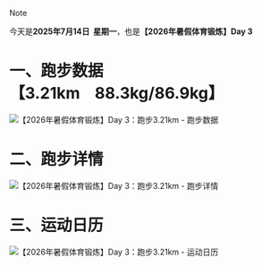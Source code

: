 > [!NOTE]
> 今天是**2025年7月14日&nbsp;&nbsp;星期一**，也是<b>【2026年暑假体育锻炼】Day 3</b>
# 一、跑步数据【3.21km&nbsp;&nbsp;&nbsp;&nbsp;88.3kg/86.9kg】
![【2026年暑假体育锻炼】Day 3：跑步3.21km - 跑步数据](https://cdn.yopngs.com/2025/08/22/ea8fcd41-edce-410c-bfc9-deb6747eefc6.png)
# 二、跑步详情
![【2026年暑假体育锻炼】Day 3：跑步3.21km - 跑步详情](https://cdn.yopngs.com/2025/08/22/082cf980-e1e6-4456-9055-31911fa44629.png)
# 三、运动日历
![【2026年暑假体育锻炼】Day 3：跑步3.21km - 运动日历](https://cdn.yopngs.com/2025/08/22/b699eb5f-5e50-48cc-b431-aa38352295a1.png)
<!-- ##{"timestamp":1752322422}## -->